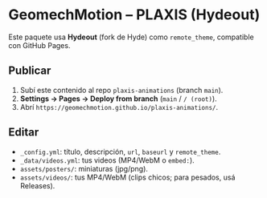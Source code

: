 # GeomechMotion – PLAXIS (Hydeout)

Este paquete usa **Hydeout** (fork de Hyde) como `remote_theme`, compatible con GitHub Pages.

## Publicar
1) Subí este contenido al repo `plaxis-animations` (branch `main`).  
2) **Settings → Pages → Deploy from branch** (`main` / `/ (root)`).  
3) Abrí `https://geomechmotion.github.io/plaxis-animations/`.

## Editar
- `_config.yml`: título, descripción, `url`, `baseurl` y `remote_theme`.
- `_data/videos.yml`: tus videos (MP4/WebM o `embed:`).
- `assets/posters/`: miniaturas (jpg/png).
- `assets/videos/`: tus MP4/WebM (clips chicos; para pesados, usá Releases).
